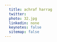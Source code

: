 ```yaml
---
  title: achraf harrag
  twitter: 
  photo: 32.jpg
  linkedin: none
  keynotes: false
  sitemap: false
---
```


